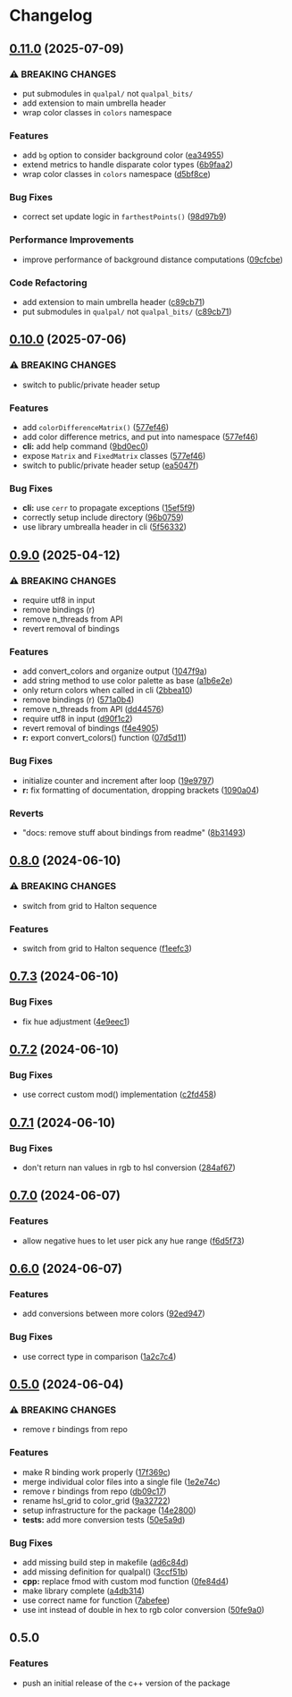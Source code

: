 # Changelog

## [0.11.0](https://github.com/jolars/qualpal/compare/v0.10.0...v0.11.0) (2025-07-09)


### ⚠ BREAKING CHANGES

* put submodules in `qualpal/` not `qualpal_bits/`
* add extension to main umbrella header
* wrap color classes in `colors` namespace

### Features

* add `bg` option to consider background color ([ea34955](https://github.com/jolars/qualpal/commit/ea349550b9752e57ccc5030910685913ed7591e5))
* extend metrics to handle disparate color types ([6b9faa2](https://github.com/jolars/qualpal/commit/6b9faa29527e0c71e7f05f1ad72a885cc3b15f11))
* wrap color classes in `colors` namespace ([d5bf8ce](https://github.com/jolars/qualpal/commit/d5bf8ce46beb0805c02e010710df0a7ee7c60f99))


### Bug Fixes

* correct set update logic in `farthestPoints()` ([98d97b9](https://github.com/jolars/qualpal/commit/98d97b959aef2d240a4cbaad87d46111b3708a85))


### Performance Improvements

* improve performance of background distance computations ([09cfcbe](https://github.com/jolars/qualpal/commit/09cfcbe67071d9fda8eb12ce88918667a30840fc))


### Code Refactoring

* add extension to main umbrella header ([c89cb71](https://github.com/jolars/qualpal/commit/c89cb71bea5967b849c637bf95909899cc4d5058))
* put submodules in `qualpal/` not `qualpal_bits/` ([c89cb71](https://github.com/jolars/qualpal/commit/c89cb71bea5967b849c637bf95909899cc4d5058))

## [0.10.0](https://github.com/jolars/qualpal/compare/v0.9.0...v0.10.0) (2025-07-06)


### ⚠ BREAKING CHANGES

* switch to public/private header setup

### Features

* add `colorDifferenceMatrix()` ([577ef46](https://github.com/jolars/qualpal/commit/577ef4605a29f0cae3461748f4f77cf36893bd92))
* add color difference metrics, and put into namespace ([577ef46](https://github.com/jolars/qualpal/commit/577ef4605a29f0cae3461748f4f77cf36893bd92))
* **cli:** add help command ([9bd0ec0](https://github.com/jolars/qualpal/commit/9bd0ec0de75ce77a5a60da0a6d0e74919d2dbaef))
* expose `Matrix` and `FixedMatrix` classes ([577ef46](https://github.com/jolars/qualpal/commit/577ef4605a29f0cae3461748f4f77cf36893bd92))
* switch to public/private header setup ([ea5047f](https://github.com/jolars/qualpal/commit/ea5047f583bbf434bba10cc7e1d96673b691da76))


### Bug Fixes

* **cli:** use `cerr` to propagate exceptions ([15ef5f9](https://github.com/jolars/qualpal/commit/15ef5f9c67046fbb3c77556ff66912b342042dd9))
* correctly setup include directory ([96b0759](https://github.com/jolars/qualpal/commit/96b07599ab9917b1b6f142c9a22a3e6d1fe35e57))
* use library umbrealla header in cli ([5f56332](https://github.com/jolars/qualpal/commit/5f56332dcf4ca45f31505a2b0f61315894428162))

## [0.9.0](https://github.com/jolars/qualpal/compare/v0.8.0...v0.9.0) (2025-04-12)


### ⚠ BREAKING CHANGES

* require utf8 in input
* remove bindings (r)
* remove n_threads from API
* revert removal of bindings

### Features

* add convert_colors and organize output ([1047f9a](https://github.com/jolars/qualpal/commit/1047f9ab62d3bd14fa901f062adb7a0f75583c60))
* add string method to use color palette as base ([a1b6e2e](https://github.com/jolars/qualpal/commit/a1b6e2e78d128869886d3dc9a21978dbdc617432))
* only return colors when called in cli ([2bbea10](https://github.com/jolars/qualpal/commit/2bbea10416dc1685c8e4cf5e0cc0ee0dce17e800))
* remove bindings (r) ([571a0b4](https://github.com/jolars/qualpal/commit/571a0b40fa9c546a66b63cfbc7ab3e499859111e))
* remove n_threads from API ([dd44576](https://github.com/jolars/qualpal/commit/dd4457620d1350822e4464e60f39ae5a4e45b0e8))
* require utf8 in input ([d90f1c2](https://github.com/jolars/qualpal/commit/d90f1c201ffe57371e3bbb687f39215d12106533))
* revert removal of bindings ([f4e4905](https://github.com/jolars/qualpal/commit/f4e490544fe978f6325fa0ae6ac8b55ce695ec59))
* **r:** export convert_colors() function ([07d5d11](https://github.com/jolars/qualpal/commit/07d5d11d330d45f8b2d83c4112691f5564c772da))


### Bug Fixes

* initialize counter and increment after loop ([19e9797](https://github.com/jolars/qualpal/commit/19e9797f84556630155b5054111584aa5d6273a4))
* **r:** fix formatting of documentation, dropping brackets ([1090a04](https://github.com/jolars/qualpal/commit/1090a04d073eada01f3c35b07bfc678f1ee9d3f5))


### Reverts

* "docs: remove stuff about bindings from readme" ([8b31493](https://github.com/jolars/qualpal/commit/8b31493cc1a7ff86b037e7628c76c89700ed3559))

## [0.8.0](https://github.com/jolars/qualpal/compare/v0.7.3...v0.8.0) (2024-06-10)


### ⚠ BREAKING CHANGES

* switch from grid to Halton sequence

### Features

* switch from grid to Halton sequence ([f1eefc3](https://github.com/jolars/qualpal/commit/f1eefc3dfe7781ec771a97fd354629128a877f8f))

## [0.7.3](https://github.com/jolars/qualpal/compare/v0.7.2...v0.7.3) (2024-06-10)


### Bug Fixes

* fix hue adjustment ([4e9eec1](https://github.com/jolars/qualpal/commit/4e9eec1f1242ab8c6f1c4e91af2b491e451e517a))

## [0.7.2](https://github.com/jolars/qualpal/compare/v0.7.1...v0.7.2) (2024-06-10)


### Bug Fixes

* use correct custom mod() implementation ([c2fd458](https://github.com/jolars/qualpal/commit/c2fd458bfa68c7120855d4f18f2a52edad444ef8))

## [0.7.1](https://github.com/jolars/qualpal/compare/v0.7.0...v0.7.1) (2024-06-10)


### Bug Fixes

* don't return nan values in rgb to hsl conversion ([284af67](https://github.com/jolars/qualpal/commit/284af6740645420daa4f97b68c75848fa5aca35e))

## [0.7.0](https://github.com/jolars/qualpal/compare/v0.6.0...v0.7.0) (2024-06-07)


### Features

* allow negative hues to let user pick any hue range ([f6d5f73](https://github.com/jolars/qualpal/commit/f6d5f731e2632e47ba7c0593680bcf471ffc52f5))

## [0.6.0](https://github.com/jolars/qualpal/compare/v0.5.0...v0.6.0) (2024-06-07)


### Features

* add conversions between more colors ([92ed947](https://github.com/jolars/qualpal/commit/92ed9479caad315500906b222d4f6a7f87f8b7b5))


### Bug Fixes

* use correct type in comparison ([1a2c7c4](https://github.com/jolars/qualpal/commit/1a2c7c401c0f8a7151900baf1febd3caa3df0515))

## [0.5.0](https://github.com/jolars/qualpal/compare/qualpal-v0.4.5...qualpal-v0.5.0) (2024-06-04)


### ⚠ BREAKING CHANGES

* remove r bindings from repo

### Features

* make R binding work properly ([17f369c](https://github.com/jolars/qualpal/commit/17f369c0737c5f99769c3eac8b840d33e4b8cfad))
* merge individual color files into a single file ([1e2e74c](https://github.com/jolars/qualpal/commit/1e2e74c9554546e5e5b24ba6bb4405f226216359))
* remove r bindings from repo ([db09c17](https://github.com/jolars/qualpal/commit/db09c17dfbc9bc96d8f08adca270d6179bdb5eef))
* rename hsl_grid to color_grid ([9a32722](https://github.com/jolars/qualpal/commit/9a327220f19ea12bea146fab9f1eb18c8164031c))
* setup infrastructure for the package ([14e2800](https://github.com/jolars/qualpal/commit/14e280015cb05420b7093b3ba487e32958ccebfd))
* **tests:** add more conversion tests ([50e5a9d](https://github.com/jolars/qualpal/commit/50e5a9d81c35947cb2dc69abb2b06cda85fb14d8))


### Bug Fixes

* add missing build step in makefile ([ad6c84d](https://github.com/jolars/qualpal/commit/ad6c84d461a566897f946f276b4516307bc15cdf))
* add missing definition for qualpal() ([3ccf51b](https://github.com/jolars/qualpal/commit/3ccf51bddbdf58fb98341f9d4c37027034f9752a))
* **cpp:** replace fmod with custom mod function ([0fe84d4](https://github.com/jolars/qualpal/commit/0fe84d4ef531e3ed2053d15cf2fe3033f1907ed8))
* make library complete ([a4db314](https://github.com/jolars/qualpal/commit/a4db314ae71c353abafc588783ca1dca93f74638))
* use correct name for function ([7abefee](https://github.com/jolars/qualpal/commit/7abefee6685fb863d54233c58c5d7cd2c2d46807))
* use int instead of double in hex to rgb color conversion ([50fe9a0](https://github.com/jolars/qualpal/commit/50fe9a02b42a0222f7947203a0a993b6bade3135))

## 0.5.0

### Features

- push an initial release of the c++ version of the package

